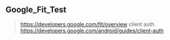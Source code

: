 ## Google_Fit_Test

> https://developers.google.com/fit/overview
client auth
https://developers.google.com/android/guides/client-auth
